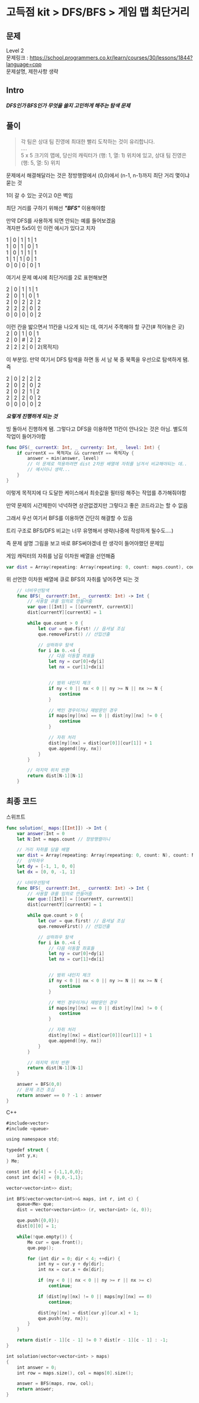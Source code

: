 # 고득점 kit > DFS/BFS > 게임 맵 최단거리

## 문제

Level 2
<br/>
문제링크 : https://school.programmers.co.kr/learn/courses/30/lessons/1844?language=cpp
<br/>
문제설명, 제한사항 생략
<br/>

## Intro

**_DFS인가 BFS인가 무엇을 쓸지 고민하게 해주는 탐색 문제_**
<br/>

## 풀이

> 각 팀은 상대 팀 진영에 최대한 빨리 도착하는 것이 유리합니다.
> <br/>
> ....
> <br/>
> 5 x 5 크기의 맵에, 당신의 캐릭터가 (행: 1, 열: 1) 위치에 있고, 상대 팀 진영은 (행: 5, 열: 5) 위치
> <br/>

문제에서 해결해달라는 것은 정방행렬에서 (0,0)에서 (n-1, n-1)까지 최단 거리 몇이냐 묻는 것
<br/>

1이 갈 수 있는 곳이고 0은 벽임
<br/>

최단 거리를 구하기 위해선 **_"BFS"_** 이용해야함
<br/>

만약 DFS를 사용하게 되면 안되는 예를 들어보겠음
<br/>
격자판 5x5이 인 이런 예시가 있다고 치자
<br/>

1 | 0 | 1 | 1 | 1
<br/>
1 | 0 | 1 | 0 | 1
<br/>
1 | 0 | 1 | 1 | 1
<br/>
1 | 1 | 1 | 0 | 1
<br/>
0 | 0 | 0 | 0 | 1
<br/>

여기서 문제 예시에 최단거리를 2로 표현해보면
<br/>

2 | 0 | 1 | 1 | 1
<br/>
2 | 0 | 1 | 0 | 1
<br/>
2 | 0 | 2 | 2 | 2
<br/>
2 | 2 | 2 | 0 | 2
<br/>
0 | 0 | 0 | 0 | 2
<br/>

이런 칸을 밟으면서 11칸을 나오게 되는 데, 여기서 주목해야 할 구간(# 적어놓은 곳)
<br/>
2 | 0 | 1 | 0 | 1
<br/>
2 | 0 | # | 2 | 2
<br/>
2 | 2 | 2 | 0 | 2(목적지)
<br/>

이 부분임. 만약 여기서 DFS 탐색을 하면 동 서 남 북 중 북쪽을 우선으로 탐색하게 됌. 즉
<br>

2 | 0 | 2 | 2 | 2
<br/>
2 | 0 | 2 | 0 | 2
<br/>
2 | 0 | 2 | 1 | 2
<br/>
2 | 2 | 2 | 0 | 2
<br/>
0 | 0 | 0 | 0 | 2
<br/>

**_요렇게 진행하게 되는 것_**
<br/>

빙 돌아서 진행하게 됌. 그렇다고 DFS을 이용하면 11칸이 안나오는 것은 아님. 별도의 작업이 들어가야함

```swift
func DFS(_ currentX: Int, _ currenty: Int, _ level: Int) {
    if currentX == 목적지x && currentY == 목적지y {
        answer = min(answer, level)
        // 이 문제로 적용하려면 dist 2차원 배열에 자취를 남겨서 비교해야되는 데..
        // 예시이니 생략...
    }
}
```

이렇게 목적지에 다 도달한 케이스에서 최솟값을 필터링 해주는 작업를 추가해줘야함
<br/>

만약 문제의 시간제한이 넉넉하면 상관없겠지만 그렇다고 좋은 코드라고는 할 수 없음
<br/>

그래서 우선 여기서 BFS를 이용하면 간단히 해결할 수 있음
<br/>

트리 구조로 BFS/DFS 비교는 너무 유명해서 생략(나중에 작성하게 될수도....)
<br/>

즉 문제 설명 그림을 보고 바로 BFS써야겠네 란 생각이 들어야했던 문제임
<br/>

게임 캐릭터의 자취를 남길 이차원 배열을 선언해줌

```swift
var dist = Array(repeating: Array(repeating: 0, count: maps.count), count: maps.count)
```

위 선언한 이차원 배열에 큐로 BFS의 자취를 넣어주면 되는 것
<br/>

```swift
    // 너비우선탐색
    func BFS(_ currentY:Int, _ currentX: Int) -> Int {
        // 사용할 큐를 임의로 만들어줌
        var que:[[Int]] = [[currentY, currentX]]
        dist[currentY][currentX] = 1

        while que.count > 0 {
            let cur = que.first! // 옵셔널 조심
            que.removeFirst() // 선입선출

            // 상하좌우 탐색
            for i in 0..<4 {
                // 다음 이동할 좌표들
                let ny = cur[0]+dy[i]
                let nx = cur[1]+dx[i]


                // 범위 내인지 체크
                if ny < 0 || nx < 0 || ny >= N || nx >= N {
                    continue
                }

                // 벽인 경우이거나 재방문인 경우
                if maps[ny][nx] == 0 || dist[ny][nx] != 0 {
                    continue
                }

                // 자취 처리
                dist[ny][nx] = dist[cur[0]][cur[1]] + 1
                que.append([ny, nx])
            }
        }

        // 마지막 위치 반환
        return dist[N-1][N-1]
    }
```

## 최종 코드

스위프트

```swift
func solution(_ maps:[[Int]]) -> Int {
    var answer:Int = 0
    let N:Int = maps.count // 정방행렬이니

    // 거리 자취를 담을 배열
    var dist = Array(repeating: Array(repeating: 0, count: N), count: N)
    //  상하좌우
    let dy = [-1, 1, 0, 0]
    let dx = [0, 0, -1, 1]

    // 너비우선탐색
    func BFS(_ currentY:Int, _ currentX: Int) -> Int {
        // 사용할 큐를 임의로 만들어줌
        var que:[[Int]] = [[currentY, currentX]]
        dist[currentY][currentX] = 1

        while que.count > 0 {
            let cur = que.first! // 옵셔널 조심
            que.removeFirst() // 선입선출

            // 상하좌우 탐색
            for i in 0..<4 {
                // 다음 이동할 좌표들
                let ny = cur[0]+dy[i]
                let nx = cur[1]+dx[i]


                // 범위 내인지 체크
                if ny < 0 || nx < 0 || ny >= N || nx >= N {
                    continue
                }

                // 벽인 경우이거나 재방문인 경우
                if maps[ny][nx] == 0 || dist[ny][nx] != 0 {
                    continue
                }

                // 자취 처리
                dist[ny][nx] = dist[cur[0]][cur[1]] + 1
                que.append([ny, nx])
            }
        }

        // 마지막 위치 반환
        return dist[N-1][N-1]
    }

    answer = BFS(0,0)
    // 문제 조건 조심
    return answer == 0 ? -1 : answer
}
```

C++

```swift
#include<vector>
#include <queue>

using namespace std;

typedef struct {
    int y,x;
} Me;

const int dy[4] = {-1,1,0,0};
const int dx[4] = {0,0,-1,1};

vector<vector<int>> dist;

int BFS(vector<vector<int>>& maps, int r, int c) {
    queue<Me> que;
    dist = vector<vector<int>> (r, vector<int> (c, 0));

    que.push({0,0});
    dist[0][0] = 1;

    while(!que.empty()) {
        Me cur = que.front();
        que.pop();

        for (int dir = 0; dir < 4; ++dir) {
            int ny = cur.y + dy[dir];
            int nx = cur.x + dx[dir];

            if (ny < 0 || nx < 0 || ny >= r || nx >= c)
                continue;

            if (dist[ny][nx] != 0 || maps[ny][nx] == 0)
                continue;

            dist[ny][nx] = dist[cur.y][cur.x] + 1;
            que.push({ny, nx});
        }
    }

    return dist[r - 1][c - 1] != 0 ? dist[r - 1][c - 1] : -1;
}

int solution(vector<vector<int> > maps)
{
    int answer = 0;
    int row = maps.size(), col = maps[0].size();

    answer = BFS(maps, row, col);
    return answer;
}
```
